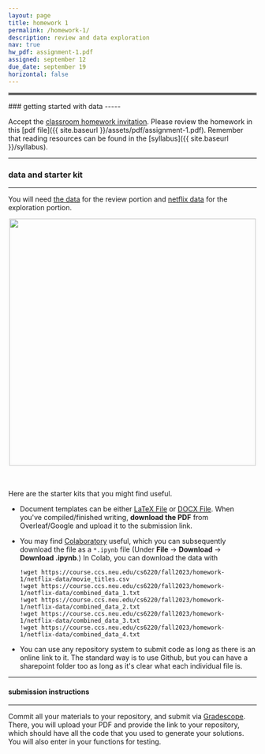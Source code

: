```yaml
---
layout: page
title: homework 1
permalink: /homework-1/
description: review and data exploration
nav: true
hw_pdf: assignment-1.pdf
assigned: september 12
due_date: september 19
horizontal: false
---
```


<hr style="border:2px solid gray">
### getting started with data
-----

Accept the [classroom homework invitation](https://classroom.github.com/). Please review the homework in this [pdf file]({{ site.baseurl }}/assets/pdf/assignment-1.pdf). Remember that reading resources can be found in the [syllabus]({{ site.baseurl }}/syllabus).

-----
### data and starter kit
-----

You will need [the data](https://course.ccs.neu.edu/cs6220/fall2023/homework-1/) for the review portion and [netflix data](https://www.kaggle.com/datasets/netflix-inc/netflix-prize-data) for the exploration portion.

<center>
<img src="https://assets3.thrillist.com/v1/image/2677184/792x528/scale;webp=auto;jpeg_quality=60.jpg" width="500" height="auto">
</center>
<br>
<br>

Here are the starter kits that you might find useful.

* Document templates can be either [LaTeX File](https://www.overleaf.com/read/gbwryydmdjhv) or [DOCX File](https://docs.google.com/document/d/1Q8fpJo-gF_L0_TwUdw5E7x7faOAStK4n). When you've compiled/finished writing, **download the PDF** from Overleaf/Google and upload it to the submission link.

* You may find [Colaboratory](http://colab.research.google.com) useful, which you can subsequently download the file as a `*.ipynb` file (Under **File** &rarr; **Download** &rarr; **Download .ipynb**.) In Colab, you can download the data with 

  ```
  !wget https://course.ccs.neu.edu/cs6220/fall2023/homework-1/netflix-data/movie_titles.csv
  !wget https://course.ccs.neu.edu/cs6220/fall2023/homework-1/netflix-data/combined_data_1.txt
  !wget https://course.ccs.neu.edu/cs6220/fall2023/homework-1/netflix-data/combined_data_2.txt
  !wget https://course.ccs.neu.edu/cs6220/fall2023/homework-1/netflix-data/combined_data_3.txt
  !wget https://course.ccs.neu.edu/cs6220/fall2023/homework-1/netflix-data/combined_data_4.txt
  ```

* You can use any repository system to submit code as long as there is an online link to it. The standard way is to use Github, but you can have a sharepoint folder too as long as it's clear what each individual file is.

-----
#### submission instructions
-----

Commit all your materials to your repository, and submit via [Gradescope](https://www.gradescope.com/courses/583114). There, you will upload your PDF and provide the link to your repository, which should have all the code that you used to generate your solutions. You will also enter in your functions for testing.

<!--
<br><br><br>
<hr style="border:2px solid gray">
#### project checkpoint
-----

Each week, there will be a checkpoint for you project so that you are on track to turn in the project at the end of the semester. In your homework this week, you will

* start surveying the available data (preferably *outside* of Kaggle). List three interesting datasets here.
* start introducing yourself to your classmates and seeing whether or not you'd like to form a team. List the names of three classmates that you've met.
-->
